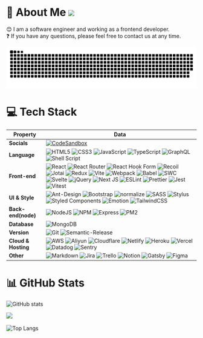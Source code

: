 # 💫 About Me ![](https://visitcount.itsvg.in/api?id=jl917&label=&color=12&icon=5&pretty=true)
😊 I am a software engineer and working as a frontend developer.<br>❓ If you have any questions, please feel free to contact us at any time.

<picture>
  <source media="(prefers-color-scheme: dark)" srcset="https://raw.githubusercontent.com/jl917/jl917/output/github-contribution-grid-snake-dark.svg" />
  <source media="(prefers-color-scheme: light)" srcset="https://raw.githubusercontent.com/jl917/jl917/output/github-contribution-grid-snake.svg" />
  <img alt="github-snake" src="https://raw.githubusercontent.com/jl917/jl917/output/github-contribution-grid-snake.svg" />
</picture>

# 💻 Tech Stack

| Property | Data |
|- | -|
| **Socials** | [![CodeSandbox](https://img.shields.io/badge/codesandbox-151515?style=for-the-badge&logo=codesandbox&logoColor=white)](https://codesandbox.io/u/jl917) |
| **Language** | ![HTML5](https://img.shields.io/badge/html5-%23E34F26.svg?style=for-the-badge&logo=html5&logoColor=white) ![CSS3](https://img.shields.io/badge/css3-%231572B6.svg?style=for-the-badge&logo=css3&logoColor=white) ![JavaScript](https://img.shields.io/badge/javascript-%23323330.svg?style=for-the-badge&logo=javascript&logoColor=%23F7DF1E) ![TypeScript](https://img.shields.io/badge/typescript-%23007ACC.svg?style=for-the-badge&logo=typescript&logoColor=white) ![GraphQL](https://img.shields.io/badge/-GraphQL-E10098?style=for-the-badge&logo=graphql&logoColor=white) ![Shell Script](https://img.shields.io/badge/shell_script-%23121011.svg?style=for-the-badge&logo=gnu-bash&logoColor=white) |
| **Front-end** | ![React](https://img.shields.io/badge/react-%2320232a.svg?style=for-the-badge&logo=react&logoColor=%2361DAFB) ![React Router](https://img.shields.io/badge/react_router-CA4245?style=for-the-badge&logo=react-router&logoColor=white) ![React Hook Form](https://img.shields.io/badge/react_hook_form-EC5990?style=for-the-badge&logo=reacthookform&logoColor=white) ![Recoil](https://img.shields.io/badge/recoil-3578e5?style=for-the-badge&logo=recoil&logoColor=white) ![Jotai](https://img.shields.io/badge/jotai-000?style=for-the-badge&logo=jotai&logoColor=white) ![Redux](https://img.shields.io/badge/redux-%23593d88.svg?style=for-the-badge&logo=redux&logoColor=white) ![Vite](https://img.shields.io/badge/vite-646CFF?style=for-the-badge&logo=vite&logoColor=white) ![Webpack](https://img.shields.io/badge/webpack-%238DD6F9.svg?style=for-the-badge&logo=webpack&logoColor=black) ![Babel](https://img.shields.io/badge/Babel-F9DC3e?style=for-the-badge&logo=babel&logoColor=black) ![SWC](https://img.shields.io/badge/SWC-FFA786?style=for-the-badge&logo=swc&logoColor=black) ![Svelte](https://img.shields.io/badge/svelte-%23f1413d.svg?style=for-the-badge&logo=svelte&logoColor=white) ![jQuery](https://img.shields.io/badge/jquery-%230769AD.svg?style=for-the-badge&logo=jquery&logoColor=white) ![Next JS](https://img.shields.io/badge/Next-black?style=for-the-badge&logo=next.js&logoColor=white) ![ESLint](https://img.shields.io/badge/ESLint-4B3263?style=for-the-badge&logo=eslint&logoColor=white) ![Prettier](https://img.shields.io/badge/prettier-F7B93E?style=for-the-badge&logo=prettier&logoColor=black) ![Jest](https://img.shields.io/badge/jest-C21325?style=for-the-badge&logo=jest&logoColor=white) ![Vitest](https://img.shields.io/badge/vitest-6E9F18?style=for-the-badge&logo=vitest&logoColor=white)
| **UI & Style** | ![Ant-Design](https://img.shields.io/badge/-AntDesign-%230170FE?style=for-the-badge&logo=ant-design&logoColor=white) ![Bootstrap](https://img.shields.io/badge/bootstrap-%23563D7C.svg?style=for-the-badge&logo=bootstrap&logoColor=white) ![normalize](https://img.shields.io/badge/normalize-E3695F.svg?style=for-the-badge&logo=normalizedotcss&logoColor=white) ![SASS](https://img.shields.io/badge/SASS-hotpink.svg?style=for-the-badge&logo=SASS&logoColor=white) ![Stylus](https://img.shields.io/badge/stylus-%23ff6347.svg?style=for-the-badge&logo=stylus&logoColor=white) ![Styled Components](https://img.shields.io/badge/styled--components-DB7093?style=for-the-badge&logo=styled-components&logoColor=white) ![Emotion](https://img.shields.io/badge/emotion-C43BAD?style=for-the-badge&logo=Emotion&logoColor=white) ![TailwindCSS](https://img.shields.io/badge/tailwindcss-%2338B2AC.svg?style=for-the-badge&logo=tailwind-css&logoColor=white) |
| **Back-end(node)** | ![NodeJS](https://img.shields.io/badge/node.js-6DA55F?style=for-the-badge&logo=node.js&logoColor=white) ![NPM](https://img.shields.io/badge/NPM-%23000000.svg?style=for-the-badge&logo=npm&logoColor=white) ![Express](https://img.shields.io/badge/express.js-%23404d59.svg?style=for-the-badge&logo=express&logoColor=%2361DAFB) ![PM2](https://img.shields.io/badge/pm2-2B037A?style=for-the-badge&logo=pm2&logoColor=white) |
| **Database** | ![MongoDB](https://img.shields.io/badge/MongoDB-%234ea94b.svg?style=for-the-badge&logo=mongodb&logoColor=white) |
| **Version** | ![Git](https://img.shields.io/badge/git-f14e32?style=for-the-badge&logo=git&logoColor=white) ![Semantic-Release](https://img.shields.io/badge/semantic--release-000?style=for-the-badge&logo=semver&logoColor=white) |
| **Cloud & Hosting** | ![AWS](https://img.shields.io/badge/AWS-%23FF9900.svg?style=for-the-badge&logo=amazon-aws&logoColor=white) ![Aliyun](https://img.shields.io/badge/Aliyun-FF6A00.svg?style=for-the-badge&logo=alibaba-cloud&logoColor=white) ![Cloudflare](https://img.shields.io/badge/Cloudflare-F38020?style=for-the-badge&logo=Cloudflare&logoColor=white) ![Netlify](https://img.shields.io/badge/netlify-%23000000.svg?style=for-the-badge&logo=netlify&logoColor=#00C7B7) ![Heroku](https://img.shields.io/badge/heroku-%23430098.svg?style=for-the-badge&logo=heroku&logoColor=white) ![Vercel](https://img.shields.io/badge/vercel-%23000000.svg?style=for-the-badge&logo=vercel&logoColor=white) ![Datadog](https://img.shields.io/badge/datadog-%23632CA6.svg?style=for-the-badge&logo=datadog&logoColor=white) ![Sentry](https://img.shields.io/badge/sentry-362D59?style=for-the-badge&logo=sentry&logoColor=white) |
| **Other** | ![Markdown](https://img.shields.io/badge/markdown-%23000000.svg?style=for-the-badge&logo=markdown&logoColor=white) ![Jira](https://img.shields.io/badge/jira-%230A0FFF.svg?style=for-the-badge&logo=jira&logoColor=white) ![Trello](https://img.shields.io/badge/Trello-%23026AA7.svg?style=for-the-badge&logo=Trello&logoColor=white) ![Notion](https://img.shields.io/badge/Notion-%23000000.svg?style=for-the-badge&logo=notion&logoColor=white) ![Gatsby](https://img.shields.io/badge/Gatsby-%23663399.svg?style=for-the-badge&logo=gatsby&logoColor=white) ![Figma](https://img.shields.io/badge/figma-F24E1E?style=for-the-badge&logo=figma&logoColor=white) |

# 📊 GitHub Stats

![GitHub stats](https://github-readme-stats.vercel.app/api?username=jl917&count_private=true&show_icons=true&theme=vue-dark)

![](https://github-readme-streak-stats.herokuapp.com/?user=jl917&theme=vue-dark&hide_border=false)

![Top Langs](https://github-readme-stats.vercel.app/api/top-langs/?username=jl917&count_private=true&show_icons=true&theme=vue-dark&layout=compact)
